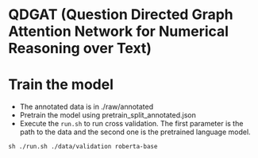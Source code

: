 # QDGAT (Question Directed Graph Attention Network for Numerical Reasoning over Text)

# Train the model
- The annotated data is in ./raw/annotated
- Pretrain the model using pretrain_split_annotated.json
- Execute the `run.sh` to run cross validation. The first parameter is the path to the data and the second one is the pretrained language model.
```
sh ./run.sh ./data/validation roberta-base
```

<!-- # Framework

<img src="qdgat_framework.jpg" alt="QDGAT Framework" style="zoom:40%;" />

# Prepare:

- Download the CoreNLP tools from https://stanfordnlp.github.io/CoreNLP/
- Using CoreNLP tools to parse drop passages and questions (You can use the properties file `corenlp.properties`)
- Run `parse_xml.py` to parse the xml from Step 1, and generate the data file for training.


# Usage:
- Execute the `run.sh` directly, which will do:
  - Parse drop data and find valid solutions for each drop question, and load data as batch.
  - Load QDGATNet model.
  - Run train and evaluate. -->

